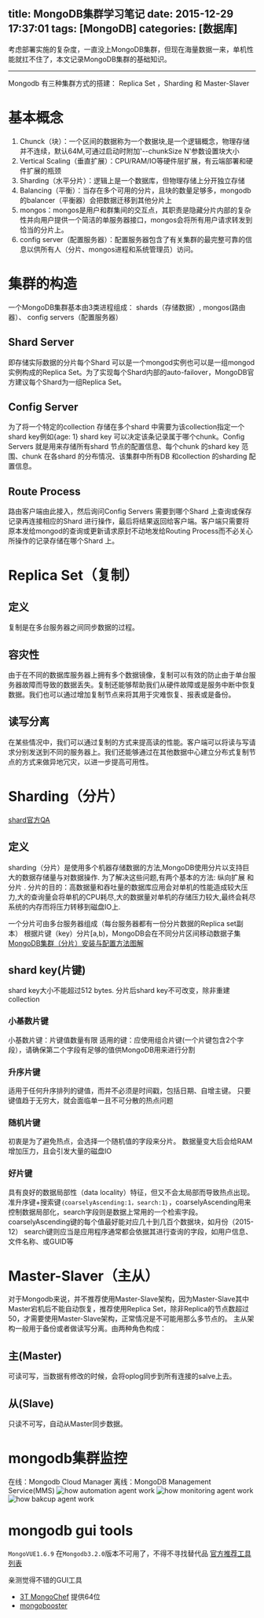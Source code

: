 title: MongoDB集群学习笔记
date: 2015-12-29 17:37:01
tags: [MongoDB]
categories: [数据库]
---
考虑部署实施的复杂度，一直没上MongoDB集群，但现在海量数据一来，单机性能就扛不住了，本文记录MongoDB集群的基础知识。
- - -
<!-- more -->

Mongodb 有三种集群方式的搭建： Replica Set ，Sharding 和 Master-Slaver
# 基本概念
1. Chunck（块）：一个区间的数据称为一个数据块,是一个逻辑概念，物理存储并不连续，默认64M,可通过启动时附加'--chunkSize N'参数设置块大小
2. Vertical Scaling（垂直扩展）：CPU/RAM/IO等硬件层扩展，有云端部署和硬件扩展的瓶颈
3. Sharding（水平分片）：逻辑上是一个数据库，但物理存储上分开独立存储
4. Balancing（平衡）：当存在多个可用的分片，且块的数量足够多，mongodb的balancer（平衡器）会把数据迁移到其他分片上
5. mongos：mongos是用户和群集间的交互点，其职责是隐藏分片内部的复杂性并向用户提供一个简洁的单服务器接口，mongos会将所有用户请求转发到恰当的分片上。
6. config server（配置服务器）：配置服务器包含了有关集群的最完整可靠的信息以供所有人（分片、mongos进程和系统管理员）访问。

# 集群的构造
一个MongoDB集群基本由3类进程组成： shards（存储数据）, mongos(路由器）、 config servers（配置服务器）
## Shard Server
即存储实际数据的分片每个Shard 可以是一个mongod实例也可以是一组mongod实例构成的Replica Set。为了实现每个Shard内部的auto-failover，MongoDB官方建议每个Shard为一组Replica Set。
## Config Server
为了将一个特定的collection 存储在多个shard 中需要为该collection指定一个shard key例如{age: 1} shard key 可以决定该条记录属于哪个chunk。Config Servers 就是用来存储所有shard 节点的配置信息、每个chunk 的shard key 范围、chunk 在各shard 的分布情况、该集群中所有DB 和collection 的sharding 配置信息。
## Route Process
路由客户端由此接入，然后询问Config Servers 需要到哪个Shard 上查询或保存记录再连接相应的Shard 进行操作，最后将结果返回给客户端。客户端只需要将原本发给mongod的查询或更新请求原封不动地发给Routing Process而不必关心所操作的记录存储在哪个Shard 上。

# Replica Set（复制）
## 定义
复制是在多台服务器之间同步数据的过程。
## 容灾性
由于在不同的数据库服务器上拥有多个数据镜像，复制可以有效的防止由于单台服务器故障而导致的数据丢失。复制还能够帮助我们从硬件故障或是服务中断中恢复数据。我们也可以通过增加复制节点来将其用于灾难恢复、报表或是备份。
## 读写分离
在某些情况中，我们可以通过复制的方式来提高读的性能。客户端可以将读与写请求分别发送到不同的服务器上。我们还能够通过在其他数据中心建立分布式复制节点的方式来做异地冗灾，以进一步提高可用性。

# Sharding（分片）
[shard官方QA](https://docs.mongodb.org/manual/faq/sharding/)
## 定义
sharding（分片）是使用多个机器存储数据的方法,MongoDB使用分片以支持巨大的数据存储量与对数据操作.
为了解决这些问题,有两个基本的方法: 纵向扩展 和 分片 .
分片的目的：高数据量和吞吐量的数据库应用会对单机的性能造成较大压力,大的查询量会将单机的CPU耗尽,大的数据量对单机的存储压力较大,最终会耗尽系统的内存而将压力转移到磁盘IO上.

一个分片可由多台服务器组成（每台服务器都有一份分片数据的Replica set副本）
根据片键（key）分片[a,b)，MongoDB会在不同分片区间移动数据子集
[MongoDB集群（分片）安装与配置方法图解](http://www.server110.com/mongodb/201403/7201.html)

## shard key(片键)
shard key大小不能超过512 bytes.
分片后shard key不可改变，除非重建collection

### 小基数片键
小基数片键：片键值数量有限
适用的键：应使用组合片键(一个片键包含2个字段），请确保第二个字段有足够的值供MongoDB用来进行分割
### 升序片键
适用于任何升序排列的键值，而并不必须是时间戳，包括日期、自增主键。
只要键值趋于无穷大，就会面临单一且不可分散的热点问题
### 随机片键
初衷是为了避免热点，会选择一个随机值的字段来分片。
数据量变大后会给RAM增加压力，且会引发大量的磁盘IO
### 好片键
具有良好的数据局部性（data locality）特征，但又不会太局部而导致热点出现。
准升序键+搜索键`｛coarselyAscending:1，search:1｝`，coarselyAscending用来控制数据局部化，search字段则是数据上常用的一个检索字段。
coarselyAscending键的每个值最好能对应几十到几百个数据块，如月份（2015-12）
search键则应当是应用程序通常都会依据其进行查询的字段，如用户信息、文件名称、或GUID等

# Master-Slaver（主从）
对于Mongodb来说，并不推荐使用Master-Slave架构，因为Master-Slave其中Master宕机后不能自动恢复，推荐使用Replica Set，除非Replica的节点数超过50，才需要使用Master-Slave架构，正常情况是不可能用那么多节点的。
主从架构一般用于备份或者做读写分离。由两种角色构成：
## 主(Master)
可读可写，当数据有修改的时候，会将oplog同步到所有连接的salve上去。
## 从(Slave)
只读不可写，自动从Master同步数据。

# mongodb集群监控
在线：Mongodb Cloud Manager
离线：MongoDB Management Service(MMS)
![how automation agent work](automation.png)
![how monitoring agent work](monitoring.png)
![how bakcup agent work](backup.png)

# mongodb gui tools
`MongoVUE1.6.9` 在`Mongodb3.2.0`版本不可用了，不得不寻找替代品
[官方推荐工具列表](https://docs.mongodb.org/ecosystem/tools/administration-interfaces)

亲测觉得不错的GUI工具
* [3T MongoChef](http://3t.io/mongochef/) 提供64位
* [mongobooster](http://mongobooster.com/)
